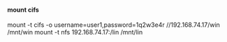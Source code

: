 #### mount cifs
mount -t cifs -o username=user1,password=1q2w3e4r //192.168.74.17/win /mnt/win
mount -t nfs 192.168.74.17:/lin /mnt/lin
